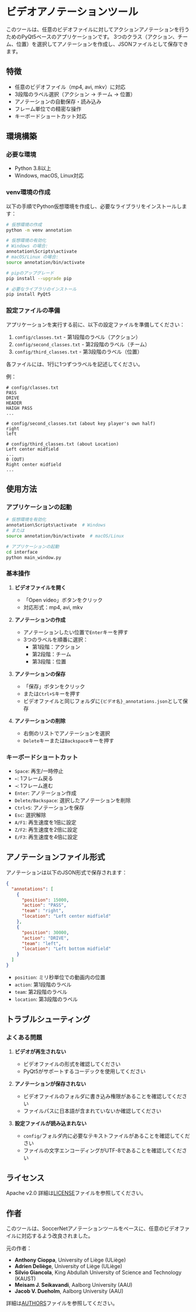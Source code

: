 # ビデオアノテーションツール

このツールは、任意のビデオファイルに対してアクションアノテーションを行うためのPyQt5ベースのアプリケーションです。
3つのクラス（アクション、チーム、位置）を選択してアノテーションを作成し、JSONファイルとして保存できます。

## 特徴

- 任意のビデオファイル（mp4, avi, mkv）に対応
- 3段階のラベル選択（アクション → チーム → 位置）
- アノテーションの自動保存・読み込み
- フレーム単位での精密な操作
- キーボードショートカット対応

## 環境構築

### 必要な環境
- Python 3.8以上
- Windows, macOS, Linux対応

### venv環境の作成

以下の手順でPython仮想環境を作成し、必要なライブラリをインストールします：

```bash
# 仮想環境の作成
python -m venv annotation

# 仮想環境の有効化
# Windows の場合:
annotation\Scripts\activate
# macOS/Linux の場合:
source annotation/bin/activate

# pipのアップグレード
pip install --upgrade pip

# 必要なライブラリのインストール
pip install PyQt5
```

### 設定ファイルの準備

アプリケーションを実行する前に、以下の設定ファイルを準備してください：

1. `config/classes.txt` - 第1段階のラベル（アクション）
2. `config/second_classes.txt` - 第2段階のラベル（チーム）
3. `config/third_classes.txt` - 第3段階のラベル（位置）

各ファイルには、1行に1つずつラベルを記述してください。

例：
```
# config/classes.txt
PASS
DRIVE
HEADER
HAIGH PASS
...

# config/second_classes.txt (about key player's own half)
right
left

# config/third_classes.txt (about Location)
Left center midfield
...
0 (OUT)
Right center midfield
...
```

## 使用方法

### アプリケーションの起動

```bash
# 仮想環境を有効化
annotation\Scripts\activate  # Windows
# または
source annotation/bin/activate  # macOS/Linux

# アプリケーションの起動
cd interface
python main_window.py
```

### 基本操作

1. **ビデオファイルを開く**
   - 「Open video」ボタンをクリック
   - 対応形式：mp4, avi, mkv

2. **アノテーションの作成**
   - アノテーションしたい位置で`Enter`キーを押す
   - 3つのラベルを順番に選択：
     - 第1段階：アクション
     - 第2段階：チーム
     - 第3段階：位置

3. **アノテーションの保存**
   - 「保存」ボタンをクリック
   - または`Ctrl+S`キーを押す
   - ビデオファイルと同じフォルダに`{ビデオ名}_annotations.json`として保存

4. **アノテーションの削除**
   - 右側のリストでアノテーションを選択
   - `Delete`キーまたは`Backspace`キーを押す

### キーボードショートカット

- `Space`: 再生/一時停止
- `←`: 1フレーム戻る
- `→`: 1フレーム進む
- `Enter`: アノテーション作成
- `Delete/Backspace`: 選択したアノテーションを削除
- `Ctrl+S`: アノテーションを保存
- `Esc`: 選択解除
- `A/F1`: 再生速度を1倍に設定
- `Z/F2`: 再生速度を2倍に設定
- `E/F3`: 再生速度を4倍に設定

## アノテーションファイル形式

アノテーションは以下のJSON形式で保存されます：

```json
{
  "annotations": [
    {
      "position": 15000,
      "action": "PASS",
      "team": "right",
      "location": "Left center midfield"
    },
    {
      "position": 30000,
      "action": "DRIVE",
      "team": "left", 
      "location": "Left bottom midfield"
    }
  ]
}
```

- `position`: ミリ秒単位での動画内の位置
- `action`: 第1段階のラベル
- `team`: 第2段階のラベル
- `location`: 第3段階のラベル

## トラブルシューティング

### よくある問題

1. **ビデオが再生されない**
   - ビデオファイルの形式を確認してください
   - PyQt5がサポートするコーデックを使用してください

2. **アノテーションが保存されない**
   - ビデオファイルのフォルダに書き込み権限があることを確認してください
   - ファイルパスに日本語が含まれていないか確認してください

3. **設定ファイルが読み込まれない**
   - `config/`フォルダ内に必要なテキストファイルがあることを確認してください
   - ファイルの文字エンコーディングがUTF-8であることを確認してください

## ライセンス

Apache v2.0
詳細は[LICENSE](LICENSE)ファイルを参照してください。

## 作者

このツールは、SoccerNetアノテーションツールをベースに、任意のビデオファイルに対応するよう改良されました。

元の作者：
* **Anthony Cioppa**, University of Liège (ULiège)
* **Adrien Deliège**, University of Liège (ULiège)
* **Silvio Giancola**, King Abdullah University of Science and Technology (KAUST)
* **Meisam J. Seikavandi**, Aalborg University (AAU)
* **Jacob V. Dueholm**, Aalborg University (AAU)

詳細は[AUTHORS](AUTHORS)ファイルを参照してください。
